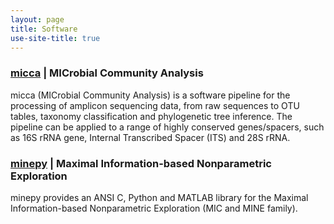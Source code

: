 ```yaml
---
layout: page
title: Software
use-site-title: true
---
```


### [micca](http://micca.org/) | MICrobial Community Analysis

micca (MICrobial Community Analysis) is a software pipeline for the processing 
of amplicon sequencing data, from raw sequences to OTU tables, taxonomy
classification and phylogenetic tree inference. The pipeline can be applied to 
a range of highly conserved genes/spacers, such as 16S rRNA gene, Internal 
Transcribed Spacer (ITS) and 28S rRNA.

### [minepy](http://minepy.readthedocs.io/) | Maximal Information-based Nonparametric Exploration

minepy provides an ANSI C, Python and MATLAB library for the Maximal
Information-based Nonparametric Exploration (MIC and MINE family).